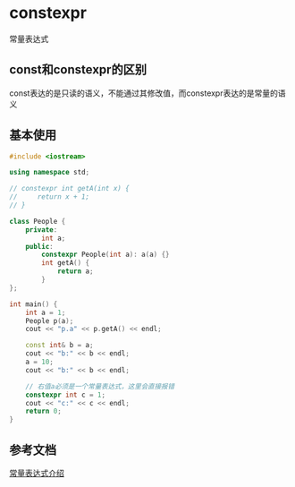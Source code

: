 # constexpr
常量表达式

## const和constexpr的区别
const表达的是只读的语义，不能通过其修改值，而constexpr表达的是常量的语义

## 基本使用
```cpp
#include <iostream>

using namespace std;

// constexpr int getA(int x) {
//     return x + 1;
// }

class People {
    private:
        int a;
    public:
        constexpr People(int a): a(a) {}
        int getA() {
            return a;
        }
};

int main() {
    int a = 1;
    People p(a);
    cout << "p.a" << p.getA() << endl;

    const int& b = a;
    cout << "b:" << b << endl;
    a = 10;
    cout << "b:" << b << endl;

    // 右值a必须是一个常量表达式，这里会直接报错
    constexpr int c = 1;
    cout << "c:" << c << endl;
    return 0;
}
```

## 参考文档
[常量表达式介绍](http://c.biancheng.net/view/7781.html)
